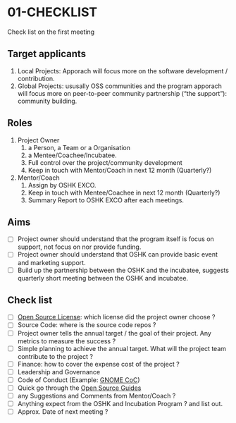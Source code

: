 # 01-CHECKLIST
Check list on the first meeting

## Target applicants

1. Local Projects: Apporach will focus more on the software development / contribution.
1. Global Projects: ususally OSS communities and the program apporach will focus more on peer-to-peer community partnership (“the support”): community building. 

## Roles

1. Project Owner
   1. a Person, a Team or a Organisation
   1. a Mentee/Coachee/Incubatee.
   1. Full control over the project/community development
   1. Keep in touch with Mentor/Coach in next 12 month (Quarterly?)
1. Mentor/Coach
   1. Assign by OSHK EXCO.
   1. Keep in touch with Mentee/Coachee in next 12 month (Quarterly?)
   1. Summary Report to OSHK EXCO after each meetings.

## Aims

- [ ] Project owner should understand that the program itself is focus on support, not focus on nor provide funding.
- [ ] Project owner should understand that OSHK can provide basic event and marketing support.
- [ ] Build up the partnership between the OSHK and the incubatee, suggests quarterly short meeting between the OSHK and incubatee.

## Check list
- [ ] [Open Source License](https://choosealicense.com/): which license did the project owner choose ?
- [ ] Source Code: where is the source code repos ?
- [ ] Project owner tells the annual target / the goal of their project. Any metrics to measure the success ?
- [ ] Simple planning to achieve the annual target. What will the project team contribute to the project ?
- [ ] Finance: how to cover the expense cost of the project ?
- [ ] Leadership and Governance
- [ ] Code of Conduct (Example: [GNOME CoC](https://wiki.gnome.org/Foundation/CodeOfConduct))
- [ ] Quick go through the [Open Source Guides](https://opensource.guide/)
- [ ] any Suggestions and Comments from Mentor/Coach ?
- [ ] Anything expect from the OSHK and Incubation Program ? and list out.
- [ ] Approx. Date of next meeting ?
